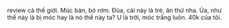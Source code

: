 review cả thế giới. Múc bàn, bó rơm. Đũa, cái này là tré, ăn thử nha. Ủa, như thế này là bị móc hay là nó thế này ta? U là trời, móc trắng luôn. 40k của tôi.